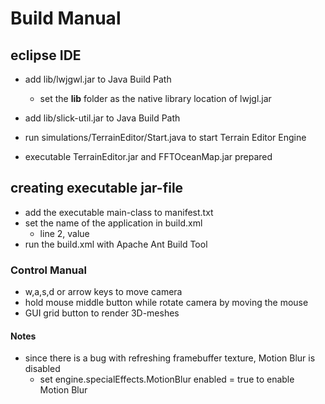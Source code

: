 # Build Manual

## eclipse IDE
* add lib/lwjgwl.jar to Java Build Path
	* set the **lib** folder as the native library location of lwjgl.jar
* add lib/slick-util.jar to Java Build Path
* run simulations/TerrainEditor/Start.java to start Terrain Editor Engine

* executable TerrainEditor.jar and FFTOceanMap.jar prepared

## creating executable jar-file
* add the executable main-class to manifest.txt
* set the name of the application in build.xml
	* line 2, value
* run the build.xml with Apache Ant Build Tool

### Control Manual
* w,a,s,d or arrow keys to move camera
* hold mouse middle button while rotate camera by moving the mouse
* GUI grid button to render 3D-meshes

#### Notes
* since there is a bug with refreshing framebuffer texture, Motion Blur is disabled
	* set engine.specialEffects.MotionBlur enabled = true to enable Motion Blur


